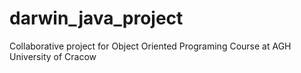# darwin_java_project
Collaborative project for Object Oriented Programing Course at AGH University of Cracow
